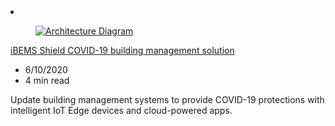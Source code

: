 <!-- This file is automatically generated by build/architectures/build_index.py. Any updates will be lost. -->

<!-- markdownlint-disable MD033 -->

<li class="grid-item item-column" data-categories="Internet of Things ">
<article class="card">
    <div class="card-header has-margin-bottom-none" aria-hidden="true">
        <figure class="image diagram has-height-175 has-overflow-hidden level">
            <a href="/azure/architecture/solution-ideas/articles/ibems-shield-smart-buildings"><img src="/azure/architecture/browse/thumbs/ibems-shield-smart-buildings.png" class="diagram" alt="Architecture Diagram" data-linktype="relative-path"></a>
        </figure>
    </div>
    <div class="card-content">
        <a class="card-content-title has-margin-top-none" href="/azure/architecture/solution-ideas/articles/ibems-shield-smart-buildings">
            <p>iBEMS Shield COVID-19 building management solution</p>
        </a>
        <ul class="card-content-metadata">
            <li>6/10/2020</li>
            <li>4 min read</li>
        </ul>
        <p class="card-content-description">Update building management systems to provide COVID-19 protections with intelligent IoT Edge devices and cloud-powered apps.</p>
        <div class="bottom-to-top-fade is-hidden-mobile"></div>
    </div>
</article>
</li>
